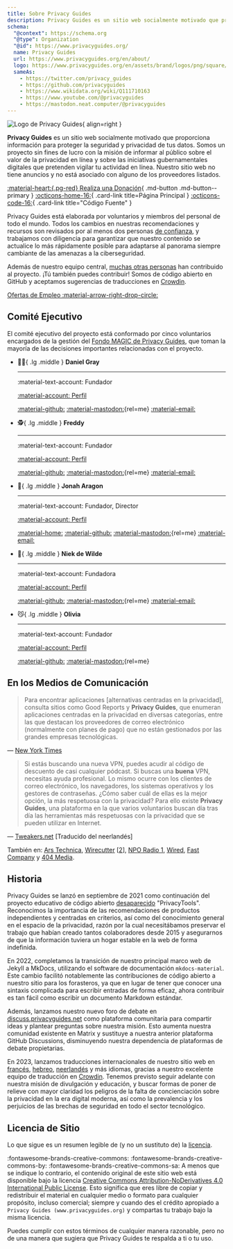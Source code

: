 ```yaml
---
title: Sobre Privacy Guides
description: Privacy Guides es un sitio web socialmente motivado que proporciona información para proteger la seguridad y privacidad de tus datos.
schema:
  "@context": https://schema.org
  "@type": Organization
  "@id": https://www.privacyguides.org/
  name: Privacy Guides
  url: https://www.privacyguides.org/en/about/
  logo: https://www.privacyguides.org/en/assets/brand/logos/png/square/pg-yellow.png
  sameAs:
    - https://twitter.com/privacy_guides
    - https://github.com/privacyguides
    - https://www.wikidata.org/wiki/Q111710163
    - https://www.youtube.com/@privacyguides
    - https://mastodon.neat.computer/@privacyguides
---
```


![Logo de Privacy Guides](assets/brand/logos/png/square/pg-yellow.png){ align=right }

**Privacy Guides** es un sitio web socialmente motivado que proporciona información para proteger la seguridad y privacidad de tus datos. Somos un proyecto sin fines de lucro con la misión de informar al público sobre el valor de la privacidad en línea y sobre las iniciativas gubernamentales digitales que pretenden vigilar tu actividad en línea. Nuestro sitio web no tiene anuncios y no está asociado con alguno de los proveedores listados.

[:material-heart:{.pg-red} Realiza una Donación](https://donate.magicgrants.org/privacyguides){ .md-button .md-button--primary }
[:octicons-home-16:](https://www.privacyguides.org){ .card-link title=Página Principal }
[:octicons-code-16:](https://github.com/privacyguides/privacyguides.org){ .card-link title="Código Fuente" }

Privacy Guides está elaborada por voluntarios y miembros del personal de todo el mundo. Todos los cambios en nuestras recomendaciones y recursos son revisados por al menos dos personas [de confianza](https://discuss.privacyguides.net/u?group=team\&order=solutions\&period=all), y trabajamos con diligencia para garantizar que nuestro contenido se actualice lo más rápidamente posible para adaptarse al panorama siempre cambiante de las amenazas a la ciberseguridad.

Además de nuestro equipo central, [muchas otras personas](about/contributors.md) han contribuido al proyecto. ¡Tú también puedes contribuir! Somos de código abierto en GitHub y aceptamos sugerencias de traducciones en [Crowdin](https://crowdin.com/project/privacyguides).

[Ofertas de Empleo :material-arrow-right-drop-circle:](about/jobs.md)

## Comité Ejecutivo

<!-- markdownlint-disable MD030 -->

El comité ejecutivo del proyecto está conformado por cinco voluntarios encargados de la gestión del [Fondo MAGIC de Privacy Guides](https://magicgrants.org/funds/privacy_guides), que toman la mayoría de las decisiones importantes relacionadas con el proyecto.

<div class="grid cards" markdown>

- :polar_bear:{ .lg .middle } **Daniel Gray**

  ---

  :material-text-account: Fundador

  [:material-account: Perfil](https://discuss.privacyguides.net/u/dngray)

  [:material-github:](https://github.com/dngray "GitHub")
  [:material-mastodon:](https://mastodon.social/@dngray "@dngray@mastodon.social"){rel=me}
  [:material-email:](mailto:dngray@privacyguides.org "Email")

- :detective:{ .lg .middle } **Freddy**

  ---

  :material-text-account: Fundador

  [:material-account: Perfil](https://discuss.privacyguides.net/u/freddy)

  [:material-github:](https://github.com/freddy-m "GitHub")
  [:material-mastodon:](https://social.lol/@freddy "@freddy@social.lol"){rel=me}
  [:material-email:](mailto:freddy@privacyguides.org "Email")

- :robot:{ .lg .middle } **Jonah Aragon**

  ---

  :material-text-account: Fundador, Director

  [:material-account: Perfil](https://discuss.privacyguides.net/u/jonah)

  [:material-home:](https://www.jonaharagon.com "Homepage")
  [:material-github:](https://github.com/jonaharagon "GitHub")
  [:material-mastodon:](https://mastodon.neat.computer/@jonah "@jonah@neat.computer"){rel=me}
  [:material-email:](mailto:jonah@privacyguides.org "Email")

- :cactus:{ .lg .middle } **Niek de Wilde**

  ---

  :material-text-account: Fundadora

  [:material-account: Perfil](https://discuss.privacyguides.net/u/Niek-de-Wilde)

  [:material-github:](https://github.com/blacklight447 "GitHub")
  [:material-mastodon:](https://mastodon.social/@blacklight447 "@blacklight447@mastodon.social"){rel=me}
  [:material-email:](mailto:niekdewilde@privacyguides.org "Email")

- :smirk_cat:{ .lg .middle } **Olivia**

  ---

  :material-text-account: Fundador

  [:material-account: Perfil](https://discuss.privacyguides.net/u/olivia)

  [:material-github:](https://github.com/hook9 "GitHub")
  [:material-mastodon:](https://mastodon.neat.computer/@oliviablob "@oliviablob@neat.computer"){rel=me}

</div>

## En los Medios de Comunicación

> Para encontrar aplicaciones [alternativas centradas en la privacidad], consulta sitios como Good Reports y **Privacy Guides**, que enumeran aplicaciones centradas en la privacidad en diversas categorías, entre las que destacan los proveedores de correo electrónico (normalmente con planes de pago) que no están gestionados por las grandes empresas tecnológicas.

— [New York Times](https://nytimes.com/wirecutter/guides/online-security-social-media-privacy)

> Si estás buscando una nueva VPN, puedes acudir al código de descuento de casi cualquier pódcast. Si buscas una **buena** VPN, necesitas ayuda profesional. Lo mismo ocurre con los clientes de correo electrónico, los navegadores, los sistemas operativos y los gestores de contraseñas. ¿Cómo saber cuál de ellas es la mejor opción, la más respetuosa con la privacidad? Para ello existe **Privacy Guides**, una plataforma en la que varios voluntarios buscan día tras día las herramientas más respetuosas con la privacidad que se pueden utilizar en Internet.

— [Tweakers.net](https://tweakers.net/reviews/10568/op-zoek-naar-privacyvriendelijke-tools-niek-de-wilde-van-privacy-guides.html) [Traducido del neerlandés]

También en: [Ars Technica](https://arstechnica.com/gadgets/2022/02/is-firefox-ok), [Wirecutter](https://nytimes.com/wirecutter/guides/practical-guide-to-securing-windows-pc) [[2](https://nytimes.com/wirecutter/guides/practical-guide-to-securing-your-mac)], [NPO Radio 1](https://nporadio1.nl/nieuws/binnenland/8eaff3a2-8b29-4f63-9b74-36d2b28b1fe1/ooit-online-eens-wat-doms-geplaatst-ga-jezelf-eens-googlen-en-kijk-dan-wat-je-tegenkomt), [Wired](https://wired.com/story/firefox-mozilla-2022), [Fast Company](https://fastcompany.com/91167564/mozilla-wants-you-to-love-firefox-again) y [404 Media](https://404media.co/privacy-service-optery-faces-backlash-after-plan-to-send-openai-user-data).

## Historia

Privacy Guides se lanzó en septiembre de 2021 como continuación del proyecto educativo de código abierto [desaparecido](about/privacytools.md) "PrivacyTools". Reconocimos la importancia de las recomendaciones de productos independientes y centradas en criterios, así como del conocimiento general en el espacio de la privacidad, razón por la cual necesitábamos preservar el trabajo que habían creado tantos colaboradores desde 2015 y asegurarnos de que la información tuviera un hogar estable en la web de forma indefinida.

En 2022, completamos la transición de nuestro principal marco web de Jekyll a MkDocs, utilizando el software de documentación `mkdocs-material`. Este cambio facilitó notablemente las contribuciones de código abierto a nuestro sitio para los forasteros, ya que en lugar de tener que conocer una sintaxis complicada para escribir entradas de forma eficaz, ahora contribuir es tan fácil como escribir un documento Markdown estándar.

Además, lanzamos nuestro nuevo foro de debate en [discuss.privacyguides.net](https://discuss.privacyguides.net) como plataforma comunitaria para compartir ideas y plantear preguntas sobre nuestra misión. Esto aumenta nuestra comunidad existente en Matrix y sustituye a nuestra anterior plataforma GitHub Discussions, disminuyendo nuestra dependencia de plataformas de debate propietarias.

En 2023, lanzamos traducciones internacionales de nuestro sitio web en [francés](https://www.privacyguides.org/fr), [hebreo](https://www.privacyguides.org/he), [neerlandés](https://www.privacyguides.org/nl) y más idiomas, gracias a nuestro excelente equipo de traducción en [Crowdin](https://crowdin.com/project/privacyguides). Tenemos previsto seguir adelante con nuestra misión de divulgación y educación, y buscar formas de poner de relieve con mayor claridad los peligros de la falta de concienciación sobre la privacidad en la era digital moderna, así como la prevalencia y los perjuicios de las brechas de seguridad en todo el sector tecnológico.

## Licencia de Sitio

<div class="admonition danger" markdown>

Lo que sigue es un resumen legible de (y no un sustituto de) la [licencia](https://github.com/privacyguides/privacyguides.org/blob/main/README.md#license).

</div>

:fontawesome-brands-creative-commons: :fontawesome-brands-creative-commons-by: :fontawesome-brands-creative-commons-sa: A menos que se indique lo contrario, el contenido original de este sitio web está disponible bajo la licencia [Creative Commons Attribution-NoDerivatives 4.0 International Public License](https://github.com/privacyguides/privacyguides.org/blob/main/LICENSE). Esto significa que eres libre de copiar y redistribuir el material en cualquier medio o formato para cualquier propósito, incluso comercial; siempre y cuando des el crédito apropiado a `Privacy Guides (www.privacyguides.org)` y compartas tu trabajo bajo la misma licencia.

Puedes cumplir con estos términos de cualquier manera razonable, pero no de una manera que sugiera que Privacy Guides te respalda a ti o tu uso.
